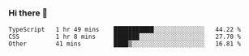 ### Hi there 👋

<!--START_SECTION:waka-->

```text
TypeScript   1 hr 49 mins    ███████████░░░░░░░░░░░░░░   44.22 %
CSS          1 hr 8 mins     ███████░░░░░░░░░░░░░░░░░░   27.70 %
Other        41 mins         ████▒░░░░░░░░░░░░░░░░░░░░   16.81 %
```

<!--END_SECTION:waka-->
